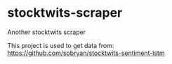 # stocktwits-scraper
Another stocktwits scraper  
  
This project is used to get data from: https://github.com/sobryan/stocktwits-sentiment-lstm  

